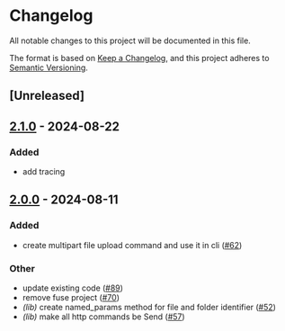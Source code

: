 # Changelog
All notable changes to this project will be documented in this file.

The format is based on [Keep a Changelog](https://keepachangelog.com/en/1.0.0/),
and this project adheres to [Semantic Versioning](https://semver.org/spec/v2.0.0.html).

## [Unreleased]

## [2.1.0](https://github.com/Lrs121/pcloudrs/compare/pcloud-v2.0.0...pcloud-v2.1.0) - 2024-08-22

### Added
- add tracing

## [2.0.0](https://github.com/jdrouet/pcloud/compare/pcloud-v1.1.0...pcloud-v2.0.0) - 2024-08-11

### Added
- create multipart file upload command and use it in cli ([#62](https://github.com/jdrouet/pcloud/pull/62))

### Other
- update existing code ([#89](https://github.com/jdrouet/pcloud/pull/89))
- remove fuse project ([#70](https://github.com/jdrouet/pcloud/pull/70))
- *(lib)* create named_params method for file and folder identifier ([#52](https://github.com/jdrouet/pcloud/pull/52))
- *(lib)* make all http commands be Send ([#57](https://github.com/jdrouet/pcloud/pull/57))
